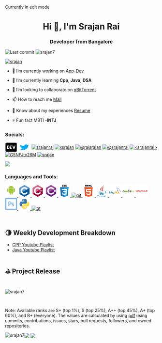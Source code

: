  Currently in edit mode
<h1 align="center">Hi 👋, I'm Srajan Rai</h1>
<h3 align="center">Developer from Bangalore</h3>

[//]: # (<img src="https://count.getloli.com/get/@Srajan7" alt=":Srajan" />)


![Last commit](https://img.shields.io/github/last-commit/Srajan7/Srajan7)
<img src="https://komarev.com/ghpvc/?username=srajan7&label=Visitors&color=0e75b6&style=flat" alt="srajan7" />

<p align="left"> <a href="https://twitter.com/srajanray" target="blank"><img src="https://img.shields.io/twitter/follow/srajanray?logo=twitter&style=for-the-badge" alt="srajan" /></a> </p>

- 🔭 I’m currently working on [App-Dev](https://github.com/Srajan7/App-Dev)

- 🌱 I’m currently learning **Cpp, Java, DSA**

- 👯 I’m looking to collaborate on [qBitTorrent](https://github.com/qbittorrent/qBittorrent)

- 📫 How to reach me <a href="mailto:srajanrai@outlook.com">Mail</a>

- 📄 Know about my experiences [Resume](https://drive.google.com/file/d/1uNVB7uJMyOBAoBh22pPFZt64HjCzzV1u/view?usp=sharing)

- ⚡ Fun fact MBTI -**INTJ**



<h3 align="left">Socials:</h3>
<p align="left">
<a href="https://dev.to/srajan" target="blank"><img align="center" src="https://github.com/Srajan7/Srajan7/blob/main/Icons/devto.svg" alt="srajan" height="30" width="40" /></a>
<a href="https://twitter.com/srajanray" target="blank"><img align="center" src="https://github.com/Srajan7/Srajan7/blob/main/Icons/twitter.svg" alt="srajanray" height="30" width="40" /></a>
<a href="https://linkedin.com/in/srajanrai" target="blank"><img align="center" src="https://raw.githubusercontent.com/rahuldkjain/github-profile-readme-generator/master/src/images/icons/Social/linked-in-alt.svg" alt="srajanrai" height="30" width="40" /></a>
<a href="https://instagram.com/xsrajan" target="blank"><img align="center" src="https://raw.githubusercontent.com/rahuldkjain/github-profile-readme-generator/master/src/images/icons/Social/instagram.svg" alt="xsrajan" height="30" width="40" /></a>
<a href="https://medium.com/@raisrajan" target="blank"><img align="center" src="https://raw.githubusercontent.com/rahuldkjain/github-profile-readme-generator/master/src/images/icons/Social/medium.svg" alt="@raisrajan" height="30" width="40" /></a>
<a href="https://www.hackerearth.com/@srajanrai" target="blank"><img align="center" src="https://raw.githubusercontent.com/rahuldkjain/github-profile-readme-generator/master/src/images/icons/Social/hackerearth.svg" alt="@srajanrai" height="30" width="40" /></a>
<a href="https://auth.geeksforgeeks.org/user/<srajanrai>" target="blank"><img align="center" src="https://raw.githubusercontent.com/rahuldkjain/github-profile-readme-generator/master/src/images/icons/Social/geeks-for-geeks.svg" alt="<srajanrai>" height="30" width="40" /></a>
<a href="https://discord.gg/G5NFJtx26M" target="blank"><img align="center" src="https://raw.githubusercontent.com/rahuldkjain/github-profile-readme-generator/master/src/images/icons/Social/discord.svg" alt="G5NFJtx26M" height="30" width="40" /></a>
 <a href="https://www.reddit.com/user/srajanrai/" target="blank"><img align="center" src="https://img.icons8.com/doodle/48/000000/reddit--v4.png" alt="srajan" height="30" width="40" /></a>
</p>  
 
 <img align='left' src="https://media.giphy.com/media/836HiJc7pgzy8iNXCn/giphy.gif" width="230" /> <p>&nbsp;</p>  
  
<h3 align="left">Languages and Tools:</h3>
<p align="left"> <a href="https://developer.android.com" target="_blank" rel="noreferrer"> <img src="https://raw.githubusercontent.com/devicons/devicon/master/icons/android/android-original-wordmark.svg" alt="android" width="40" height="40"/> </a> <a href="https://www.cprogramming.com/" target="_blank" rel="noreferrer"> <img src="https://raw.githubusercontent.com/devicons/devicon/master/icons/c/c-original.svg" alt="c" width="40" height="40"/> </a> <a href="https://www.w3schools.com/cpp/" target="_blank" rel="noreferrer"> <img src="https://raw.githubusercontent.com/devicons/devicon/master/icons/cplusplus/cplusplus-original.svg" alt="cplusplus" width="40" height="40"/> </a> <a href="https://www.w3schools.com/cs/" target="_blank" rel="noreferrer"> <img src="https://raw.githubusercontent.com/devicons/devicon/master/icons/csharp/csharp-original.svg" alt="csharp" width="40" height="40"/> </a> <a href="https://www.w3schools.com/css/" target="_blank" rel="noreferrer"> <img src="https://raw.githubusercontent.com/devicons/devicon/master/icons/css3/css3-original-wordmark.svg" alt="css3" width="40" height="40"/> </a> <a href="https://git-scm.com/" target="_blank" rel="noreferrer"> <img src="https://www.vectorlogo.zone/logos/git-scm/git-scm-icon.svg" alt="git" width="40" height="40"/> </a> <a href="https://www.w3.org/html/" target="_blank" rel="noreferrer"> <img src="https://raw.githubusercontent.com/devicons/devicon/master/icons/html5/html5-original-wordmark.svg" alt="html5" width="40" height="40"/> </a> <a href="https://www.java.com" target="_blank" rel="noreferrer"> <img src="https://raw.githubusercontent.com/devicons/devicon/master/icons/java/java-original.svg" alt="java" width="40" height="40"/> </a> <a href="https://www.mysql.com/" target="_blank" rel="noreferrer"> <img src="https://raw.githubusercontent.com/devicons/devicon/master/icons/mysql/mysql-original-wordmark.svg" alt="mysql" width="40" height="40"/> </a> <a href="https://nodejs.org" target="_blank" rel="noreferrer"> <img src="https://raw.githubusercontent.com/devicons/devicon/master/icons/nodejs/nodejs-original-wordmark.svg" alt="nodejs" width="40" height="40"/> </a> <a href="https://www.oracle.com/" target="_blank" rel="noreferrer"> <img src="https://raw.githubusercontent.com/devicons/devicon/master/icons/oracle/oracle-original.svg" alt="oracle" width="40" height="40"/> </a> <a href="https://www.photoshop.com/en" target="_blank" rel="noreferrer"> <img src="https://raw.githubusercontent.com/devicons/devicon/master/icons/photoshop/photoshop-line.svg" alt="photoshop" width="40" height="40"/> </a> <a href="https://www.python.org" target="_blank" rel="noreferrer"> <img src="https://raw.githubusercontent.com/devicons/devicon/master/icons/python/python-original.svg" alt="python" width="40" height="40"/> </a> <a href="https://www.qt.io/" target="_blank" rel="noreferrer">    <img src="https://upload.wikimedia.org/wikipedia/commons/0/0b/Qt_logo_2016.svg" alt="qt" width="40" height="40"/> </a> </p>  
  
  
<p>&nbsp;</p>

## 🌗 Weekly Development Breakdown
-  [CPP Youtube Playlist](https://youtube.com/playlist?list=PLfqMhTWNBTe0b2nM6JHVCnAkhQRGiZMSJ)
-  [Java Youtube Playlist](https://youtube.com/playlist?list=PLfqMhTWNBTe3LtFWcvwpqTkUSlB32kJop)
#
## ⛳️ Project Release

#
<p>&nbsp;<img align="left" src="https://github-readme-stats.vercel.app/api?username=srajan7&show_icons=true&locale=en" alt="srajan7" /></p> <br>
 <p align="left"> Note: Available ranks are S+ (top 1%), S (top 25%), A++ (top 45%), A+ (top 60%), and B+ (everyone). The values are calculated by using <a href = "https://github.com/Srajan7/Srajan7/blob/main/Cumulative_distribution_function.pdf">pdf</a> using commits, contributions, issues, stars, pull requests, followers, and owned repositories.</p>

<p><img align="left" src="https://github-readme-streak-stats.herokuapp.com/?user=srajan7&" alt="srajan7" /></p>
<a href="https://github.com/Srajan7" alt="https://github.com/Srajan7"><img align="center" src="https://img.shields.io/static/v1?style=for-the-badge&label=CREATED%20BY&message=Srajan&color=000000"></a>
<a href="https://github.com/Srajan7/Srajan7/LICENSE" alt="https://github.com/Srajan7/Srajan7/LICENSE"><img align="center" src="https://img.shields.io/static/v1?style=for-the-badge&label=LICENSE&message=MIT&color=000000"></a>


#

